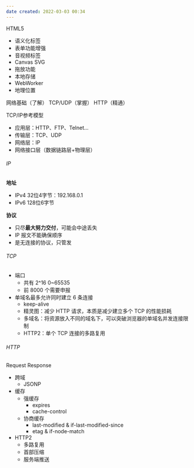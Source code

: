 ```yaml
---
date created: 2022-03-03 00:34
---
```


HTML5

- 语义化标签
- 表单功能增强
- 音视频标签
- Canvas SVG
- 拖放功能
- 本地存储
- WebWorker
- 地理位置

网络基础（了解）
TCP/UDP（掌握）
HTTP（精通）

TCP/IP参考模型

- 应用层：HTTP、FTP、Telnet...
- 传输层：TCP、UDP
- 网络层：IP
- 网络接口层（数据链路层+物理层）

###### IP

**地址**

- IPv4 32位4字节：192.168.0.1
- IPv6 128位6字节

**协议**

- 只尽**最大努力交付**，可能会中途丢失
- IP 报文不能确保顺序
- 是无连接的协议，只管发

###### TCP

- 端口
  - 共有 2^16 0~65535
  - 前 8000 个需要申报
- 单域名最多允许同时建立 6 条连接
  - keep-alive
  - 精灵图：减少 HTTP 请求，本质是减少建立多个 TCP 的性能损耗
  - 多域名：将资源放入不同的域名下，可以突破浏览器的单域名并发连接限制
  - HTTP2：单个 TCP 连接的多路复用

###### HTTP

Request
Response

- 跨域
  - JSONP
- 缓存
  - 强缓存
    - expires
    - cache-control
  - 协商缓存
    - last-modified & if-last-modified-since
    - etag & if-node-match
- HTTP2
  - 多路复用
  - 首部压缩
  - 服务端推送

